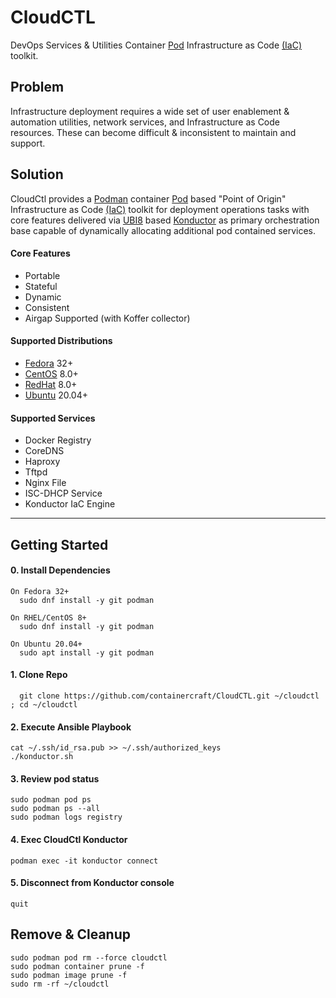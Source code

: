 # CloudCTL
DevOps Services & Utilities Container [Pod] Infrastructure as Code [(IaC)] toolkit.
## Problem
Infrastructure deployment requires a wide set of user enablement & automation 
utilities, network services, and Infrastructure as Code resources. These can 
become difficult & inconsistent to maintain and support.
## Solution
CloudCtl provides a [Podman] container [Pod] based "Point of Origin" 
Infrastructure as Code [(IaC)] toolkit for deployment operations tasks 
with core features delivered via [UBI8] based [Konductor] as primary 
orchestration base capable of dynamically allocating additional pod 
contained services.
#### Core Features
  - Portable 
  - Stateful
  - Dynamic
  - Consistent
  - Airgap Supported (with Koffer collector)
#### Supported Distributions
  - [Fedora] 32+
  - [CentOS] 8.0+
  - [RedHat] 8.0+
  - [Ubuntu] 20.04+
#### Supported Services
  - Docker Registry
  - CoreDNS
  - Haproxy
  - Tftpd
  - Nginx File
  - ISC-DHCP Service
  - Konductor IaC Engine
----------------------
## Getting Started
####  0. Install Dependencies
```
On Fedora 32+
  sudo dnf install -y git podman

On RHEL/CentOS 8+
  sudo dnf install -y git podman

On Ubuntu 20.04+
  sudo apt install -y git podman
```
####  1. Clone Repo
```
  git clone https://github.com/containercraft/CloudCTL.git ~/cloudctl ; cd ~/cloudctl
```
####  2. Execute Ansible Playbook
```
cat ~/.ssh/id_rsa.pub >> ~/.ssh/authorized_keys
./konductor.sh
```
####  3. Review pod status
```
sudo podman pod ps
sudo podman ps --all
sudo podman logs registry
```
####  4. Exec CloudCtl Konductor
```
podman exec -it konductor connect
```
####  5. Disconnect from Konductor console
```
quit
```
## Remove & Cleanup
```
sudo podman pod rm --force cloudctl
sudo podman container prune -f
sudo podman image prune -f
sudo rm -rf ~/cloudctl
```
[Pod]:https://kubernetes.io/docs/concepts/workloads/pods/pod
[UBI8]:https://www.redhat.com/en/blog/introducing-red-hat-universal-base-image
[(IaC)]:https://www.ibm.com/cloud/learn/infrastructure-as-code
[Konductor]:https://github.com/redshiftofficial/Konductor
[Podman]:https://docs.podman.io/en/latest
[Install Podman]:https://podman.io/getting-started/installation
[Fedora]:https://getfedora.org
[Ubuntu]:https://ubuntu.com/download
[CentOS]:https://www.centos.org/download
[RedHat]:https://access.redhat.com/downloads
[Fedora CoreOS]:https://getfedora.org/en/coreos?stream=stable
[RedHat CoreOS]:https://coreos.com/
